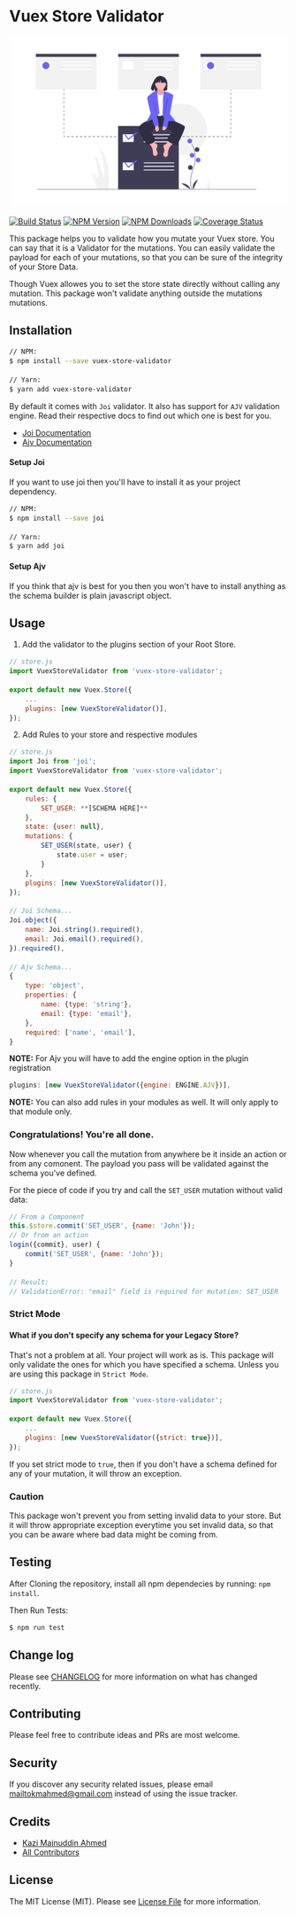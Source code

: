# Vuex Store Validator
![Vuex Store Validator](./assets/main.png)

[![Build Status](https://github.com/tzsk/vuex-store-validator/workflows/Tests/badge.svg)](https://github.com/tzsk/vuex-store-validator/actions?workflow=Tests)
[![NPM Version](https://img.shields.io/npm/v/vuex-store-validator.svg)](https://www.npmjs.com/package/vuex-store-validator)
[![NPM Downloads](https://img.shields.io/npm/dm/vuex-store-validator.svg)](https://www.npmjs.com/package/vuex-store-validator)
[![Coverage Status](https://coveralls.io/repos/github/tzsk/vuex-store-validator/badge.svg?branch=master)](https://coveralls.io/github/vuex-store-validator-validator/vuex-store-validator?branch=master)

This package helps you to validate how you mutate your Vuex store. You can say that it is a Validator for the mutations. You can easily validate the payload for each of your mutations, so that you can be sure of the integrity of your Store Data.

Though Vuex allowes you to set the store state directly without calling any mutation. This package won't validate anything outside the mutations mutations.

## Installation

```bash
// NPM:
$ npm install --save vuex-store-validator

// Yarn:
$ yarn add vuex-store-validator
```

By default it comes with `Joi` validator. It also has support for `AJV` validation engine. Read their respective docs to find out which one is best for you.
- [Joi Documentation](https://github.com/sideway/joi/blob/master/API.md)
- [Ajv Documentation](https://github.com/ajv-validator/ajv/blob/master/README.md)

#### Setup Joi
If you want to use joi then you'll have to install it as your project dependency.

```bash
// NPM:
$ npm install --save joi

// Yarn:
$ yarn add joi
```

#### Setup Ajv
If you think that ajv is best for you then you won't have to install anything as the schema builder is plain javascript object.

## Usage

1. Add the validator to the plugins section of your Root Store.

```js
// store.js
import VuexStoreValidator from 'vuex-store-validator';

export default new Vuex.Store({
    ...
    plugins: [new VuexStoreValidator()],
});
```

2. Add Rules to your store and respective modules

```js
// store.js
import Joi from 'joi';
import VuexStoreValidator from 'vuex-store-validator';

export default new Vuex.Store({
    rules: {
        SET_USER: **[SCHEMA HERE]**
    },
    state: {user: null},
    mutations: {
        SET_USER(state, user) {
            state.user = user;
        }
    },
    plugins: [new VuexStoreValidator()],
});

// Joi Schema...
Joi.object({
    name: Joi.string().required(),
    email: Joi.email().required(),
}).required(),

// Ajv Schema...
{
    type: 'object',
    properties: {
        name: {type: 'string'},
        email: {type: 'email'},
    },
    required: ['name', 'email'],
}
```

**NOTE:** For Ajv you will have to add the engine option in the plugin registration
```js
plugins: [new VuexStoreValidator({engine: ENGINE.AJV})],
```

**NOTE:** You can also add rules in your modules as well. It will only apply to that module only.

### Congratulations! You're all done.

Now whenever you call the mutation from anywhere be it inside an action or from any comonent. The payload you pass will be validated against the schema you've defined.

For the piece of code if you try and call the `SET_USER` mutation without valid data:
```js
// From a Component
this.$store.commit('SET_USER', {name: 'John'});
// Or from an action
login({commit}, user) {
    commit('SET_USER', {name: 'John'});
}

// Result: 
// ValidationError: "email" field is required for mutation: SET_USER
```

### Strict Mode

#### What if you don't specify any schema for your Legacy Store?

That's not a problem at all. Your project will work as is. This package will only validate the ones for which you have specified a schema. Unless you are using this package in `Strict Mode`.

```js
// store.js
import VuexStoreValidator from 'vuex-store-validator';

export default new Vuex.Store({
    ...
    plugins: [new VuexStoreValidator({strict: true})],
});
```

If you set strict mode to `true`, then if you don't have a schema defined for any of your mutation, it will throw an exception.

### Caution

This package won't prevent you from setting invalid data to your store. But it will throw appropriate exception everytime you set invalid data, so that you can be aware where bad data might be coming from.


## Testing

After Cloning the repository, install all npm dependecies by running: `npm install`.

Then Run Tests:

```bash
$ npm run test
```

## Change log

Please see [CHANGELOG](CHANGELOG.md) for more information on what has changed recently.

## Contributing

Please feel free to contribute ideas and PRs are most welcome.

## Security

If you discover any security related issues, please email mailtokmahmed@gmail.com instead of using the issue tracker.

## Credits

- [Kazi Mainuddin Ahmed][link-author]
- [All Contributors][link-contributors]

## License

The MIT License (MIT). Please see [License File](LICENSE) for more information.

[link-author]: https://github.com/tzsk
[link-contributors]: ../../contributors
